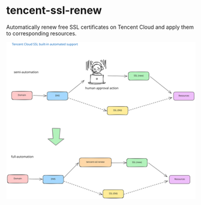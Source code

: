 # tencent-ssl-renew
Automatically renew free SSL certificates on Tencent Cloud and apply them to corresponding resources.

![workflow](./workflow.svg)